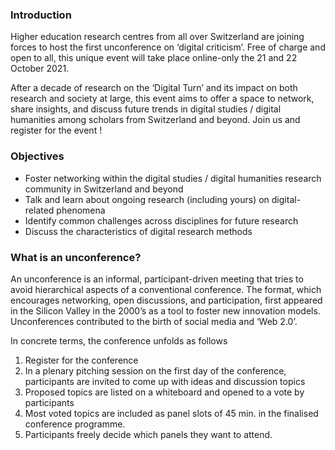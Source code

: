 ### Introduction

Higher education research centres from all over Switzerland are joining forces to host the first unconference on ‘digital criticism’. Free of charge and open to all, this unique event will take place online-only the 21 and 22 October 2021.

After a decade of research on the ‘Digital Turn’ and its impact on both research and society at large, this event aims to offer a space to network, share insights, and discuss future trends in digital studies / digital humanities among scholars from Switzerland and beyond. Join us and register for the event !

### Objectives

- Foster networking within the digital studies / digital humanities research community in Switzerland and beyond
- Talk and learn about ongoing research (including yours) on digital-related phenomena
- Identify common challenges across disciplines for future research
- Discuss the characteristics of digital research methods

### What is an unconference?

An unconference is an informal, participant-driven meeting that tries to avoid hierarchical aspects of a conventional conference. The format, which encourages networking, open discussions, and participation, first appeared in the Silicon Valley in the 2000’s as a tool to foster new innovation models. Unconferences contributed to the birth of social media and ‘Web 2.0’.

In concrete terms, the conference unfolds as follows

1.  Register for the conference
2.  In a plenary pitching session on the first day of the conference, participants are invited to come up with ideas and discussion topics
3.  Proposed topics are listed on a whiteboard and opened to a vote by participants
4.  Most voted topics are included as panel slots of 45 min. in the finalised conference programme.
5.  Participants freely decide which panels they want to attend.
